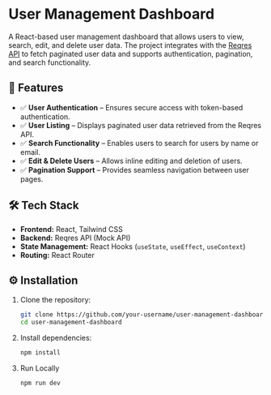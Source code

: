 # User Management Dashboard  

A React-based user management dashboard that allows users to view, search, edit, and delete user data. The project integrates with the [Reqres API](https://reqres.in/) to fetch paginated user data and supports authentication, pagination, and search functionality.  

## 🚀 Features  
- ✅ **User Authentication** – Ensures secure access with token-based authentication.  
- ✅ **User Listing** – Displays paginated user data retrieved from the Reqres API.  
- ✅ **Search Functionality** – Enables users to search for users by name or email.  
- ✅ **Edit & Delete Users** – Allows inline editing and deletion of users.  
- ✅ **Pagination Support** – Provides seamless navigation between user pages.  

## 🛠️ Tech Stack  
- **Frontend:** React, Tailwind CSS  
- **Backend:** Reqres API (Mock API)  
- **State Management:** React Hooks (`useState`, `useEffect`, `useContext`)  
- **Routing:** React Router  

## ⚙️ Installation  
1. Clone the repository:  
   ```sh
   git clone https://github.com/your-username/user-management-dashboard.git
   cd user-management-dashboard
2. Install dependencies:
   ```sh
   npm install
3. Run Locally
    ```sh
   npm run dev
  
